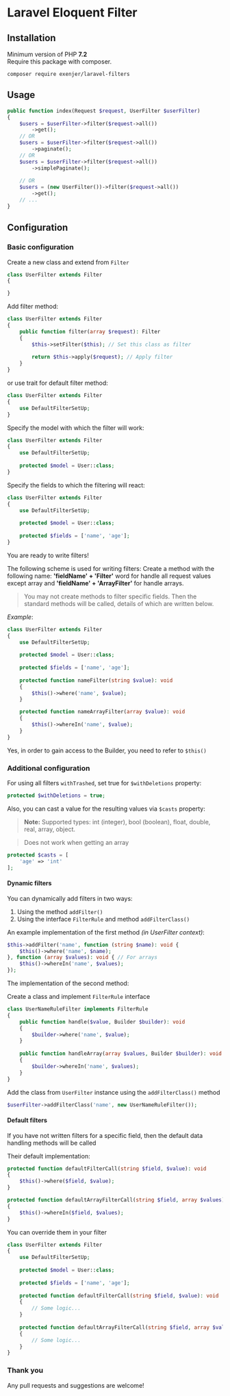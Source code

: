 # Laravel Eloquent Filter

## Installation
Minimum version of PHP **7.2**\
Require this package with composer.

```
composer require exenjer/laravel-filters
```
## Usage
```php
public function index(Request $request, UserFilter $userFilter)
{
    $users = $userFilter->filter($request->all())
        ->get();
    // OR
    $users = $userFilter->filter($request->all())
        ->paginate();
    // OR
    $users = $userFilter->filter($request->all())
        ->simplePaginate();
        
    // OR
    $users = (new UserFilter())->filter($request->all())
        ->get();
    // ...
}
```

## Configuration
### Basic configuration
Create a new class and extend from `Filter`
```php
class UserFilter extends Filter
{

}
```

Add filter method:
```php
class UserFilter extends Filter
{
    public function filter(array $request): Filter
    {
        $this->setFilter($this); // Set this class as filter
    
        return $this->apply($request); // Apply filter
    }
}
```
or use trait for default filter method:
```php
class UserFilter extends Filter
{
    use DefaultFilterSetUp;
}
```
Specify the model with which the filter will work:
```php
class UserFilter extends Filter
{
    use DefaultFilterSetUp;
    
    protected $model = User::class;
}
```
Specify the fields to which the filtering will react:
```php
class UserFilter extends Filter
{
    use DefaultFilterSetUp;
    
    protected $model = User::class;
    
    protected $fields = ['name', 'age'];
}
```
You are ready to write filters!

The following scheme is used for writing filters: Create a method with the following name: **'fieldName' + 'Filter'** word for handle all request 
values except array and **'fieldName' + 'ArrayFilter'** for handle arrays.
>You may not create methods to filter specific fields. Then the standard methods will be called, details of which are written below.

*Example*:
```php
class UserFilter extends Filter
{
    use DefaultFilterSetUp;
    
    protected $model = User::class;
    
    protected $fields = ['name', 'age'];
    
    protected function nameFilter(string $value): void
    {
        $this()->where('name', $value);
    }

    protected function nameArrayFilter(array $value): void
    {
        $this()->whereIn('name', $value);
    }
}
```
Yes, in order to gain access to the Builder, you need to refer to `$this()`
### Additional configuration
For using all filters `withTrashed`, set true for `$withDeletions` property:
```php
protected $withDeletions = true;
```

Also, you can cast a value for the resulting values via `$casts` property:

> **Note:** Supported types: int (integer), bool (boolean), float, double, real, array, object.

> Does not work when getting an array
```php
protected $casts = [
    'age' => 'int'
];
```
#### Dynamic filters
You can dynamically add filters in two ways:
1. Using the method `addFilter()`
2. Using the interface `FilterRule` and method `addFilterClass()`

An example implementation of the first method *(in UserFilter context)*:
```php
$this->addFilter('name', function (string $name): void {
    $this()->where('name', $name);
}, function (array $values): void { // For arrays
    $this()->whereIn('name', $values);
});
```
The implementation of the second method:

Create a class and implement `FilterRule` interface
```php
class UserNameRuleFilter implements FilterRule
{
    public function handle($value, Builder $builder): void
    {
        $builder->where('name', $value);
    }
 
    public function handleArray(array $values, Builder $builder): void
    {
        $builder->whereIn('name', $values);
    }
}
```
Add the class from `UserFilter` instance using the `addFilterClass()` method
```php
$userFilter->addFilterClass('name', new UserNameRuleFilter());
```
#### Default filters
If you have not written filters for a specific field, then the default data handling methods will be called

Their default implementation:
```php
protected function defaultFilterCall(string $field, $value): void
{
    $this()->where($field, $value);
}

protected function defaultArrayFilterCall(string $field, array $values): void
{
    $this()->whereIn($field, $values);
}
```
You can override them in your filter
```php
class UserFilter extends Filter
{
    use DefaultFilterSetUp;
    
    protected $model = User::class;
    
    protected $fields = ['name', 'age'];
    
    protected function defaultFilterCall(string $field, $value): void
    {
        // Some logic...
    }
    
    protected function defaultArrayFilterCall(string $field, array $values): void
    {
        // Some logic...
    }
}
```

### Thank you
Any pull requests and suggestions are welcome!
